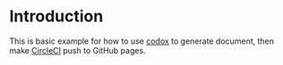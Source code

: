 # Introduction

This is basic example for how to use [codox](https://github.com/weavejester/codox) to generate document, then make [CircleCI](http://circleci.com/) push to GitHub pages.
